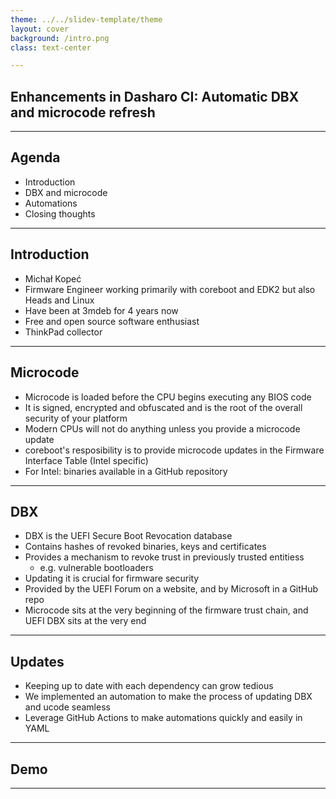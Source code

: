 ```yaml
---
theme: ../../slidev-template/theme
layout: cover
background: /intro.png
class: text-center

---
```


## Enhancements in Dasharo CI: Automatic DBX and microcode refresh

---

## Agenda

- Introduction
- DBX and microcode
- Automations
- Closing thoughts

---

## Introduction

- Michał Kopeć
- Firmware Engineer working primarily with coreboot and EDK2 but also Heads and
  Linux
- Have been at 3mdeb for 4 years now
- Free and open source software enthusiast
- ThinkPad collector

---

## Microcode

- Microcode is loaded before the CPU begins executing any BIOS code
- It is signed, encrypted and obfuscated and is the root of the overall security
  of your platform
- Modern CPUs will not do anything unless you provide a microcode update
- coreboot's resposibility is to provide microcode updates in the Firmware
  Interface Table (Intel specific)
- For Intel: binaries available in a GitHub repository

---

## DBX

- DBX is the UEFI Secure Boot Revocation database
- Contains hashes of revoked binaries, keys and certificates
- Provides a mechanism to revoke trust in previously trusted entitiess
  - e.g. vulnerable bootloaders
- Updating it is crucial for firmware security
- Provided by the UEFI Forum on a website, and by Microsoft in a GitHub repo
- Microcode sits at the very beginning of the firmware trust chain, and UEFI
  DBX sits at the very end

---

## Updates

- Keeping up to date with each dependency can grow tedious
- We implemented an automation to make the process of updating DBX and ucode
  seamless
- Leverage GitHub Actions to make automations quickly and easily in YAML

---

## Demo

---

